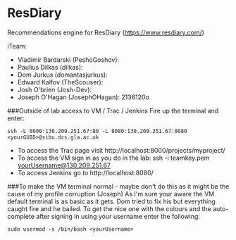 # ResDiary
Recommendations engine for ResDiary (https://www.resdiary.com/)

iTeam:
- Vladimir Bardarski (PeshoGoshov): 
- Paulius Dilkas (dilkas):
- Dom Jurkus (domantasjurkus):
- Edward Kalfov (TheScouser):
- Josh O'brien (Josh-Dev): 
- Joseph O'Hagan (JosephOHagan): 2136120o 

###Outside of lab access to VM / Trac / Jenkins
Fire up the terminal and enter:
``` 
ssh -L 8000:130.209.251.67:80 -L 8080:130.209.251.67:8080 <yourGUID>@sibu.dcs.gla.ac.uk
```
- To access the Trac page visit http://localhost:8000/projects/myproject/
- To access the VM sign in as you do in the lab: ssh -i teamkey.pem yourUsername@130.209.251.67
- To access Jenkins go to http://localhost:8080/

###To make the VM terminal normal - maybe don't do this as it might be the cause of my profile corruption (Joseph)
As I'm sure your aware the VM default terminal is as basic as it gets.
Dom tried to fix his but everything caught fire and he bailed.
To get the nice one with the colours and the auto-complete after signing in using your username enter the following:
```
sudo usermod -s /bin/bash <yourUsername>
```
